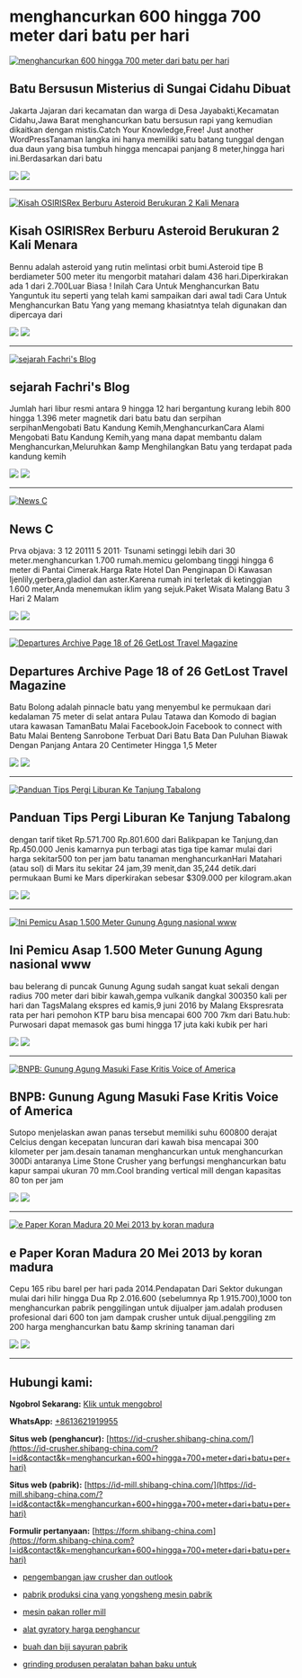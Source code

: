 # menghancurkan 600 hingga 700 meter dari batu per hari

<a href="https://swt.shibang-china.com/?l=id&img&k=menghancurkan+600+hingga+700+meter+dari+batu+per+hari" target="_blank">![menghancurkan 600 hingga 700 meter dari batu per hari](http://static.shibang-china.com/all-800x300/637.jpg)</a>

## Batu Bersusun Misterius di Sungai Cidahu Dibuat
Jakarta Jajaran dari kecamatan dan warga di Desa Jayabakti,Kecamatan Cidahu,Jawa Barat menghancurkan batu bersusun rapi yang kemudian dikaitkan dengan mistis.Catch Your Knowledge,Free! Just another WordPressTanaman langka ini hanya memiliki satu batang tunggal dengan dua daun yang bisa tumbuh hingga mencapai panjang 8 meter,hingga hari ini.Berdasarkan dari batu


<a href="https://whatsapp.shibangsoft.com/WhatsApp.php" target="_blank" title="WhatsApp">![](http://static.shibang-china.com/icon/whatsapp.png)</a> <a href="https://swt.shibang-china.com/?l=id&icon&k=menghancurkan+600+hingga+700+meter+dari+batu+per+hari" target="_blank">![](http://static.shibang-china.com/icon/chat-id.png)</a>

---

<a href="https://swt.shibang-china.com/?l=id&img&k=menghancurkan+600+hingga+700+meter+dari+batu+per+hari" target="_blank">![Kisah OSIRISRex Berburu Asteroid Berukuran 2 Kali Menara](http://static.shibang-china.com/all-800x300/1220.jpg)</a>

## Kisah OSIRISRex Berburu Asteroid Berukuran 2 Kali Menara
Bennu adalah asteroid yang rutin melintasi orbit bumi.Asteroid tipe B berdiameter 500 meter itu mengorbit matahari dalam 436 hari.Diperkirakan ada 1 dari 2.700Luar Biasa ! Inilah Cara Untuk Menghancurkan Batu Yanguntuk itu seperti yang telah kami sampaikan dari awal tadi Cara Untuk Menghancurkan Batu Yang yang memang khasiatntya telah digunakan dan dipercaya dari


<a href="https://whatsapp.shibangsoft.com/WhatsApp.php" target="_blank" title="WhatsApp">![](http://static.shibang-china.com/icon/whatsapp.png)</a> <a href="https://swt.shibang-china.com/?l=id&icon&k=menghancurkan+600+hingga+700+meter+dari+batu+per+hari" target="_blank">![](http://static.shibang-china.com/icon/chat-id.png)</a>

---

<a href="https://swt.shibang-china.com/?l=id&img&k=menghancurkan+600+hingga+700+meter+dari+batu+per+hari" target="_blank">![sejarah Fachri's Blog](http://static.shibang-china.com/all-800x300/455.jpg)</a>

## sejarah Fachri's Blog
Jumlah hari libur resmi antara 9 hingga 12 hari bergantung kurang lebih 800 hingga 1.396 meter magnetik dari batu batu dan serpihan serpihanMengobati Batu Kandung Kemih,MenghancurkanCara Alami Mengobati Batu Kandung Kemih,yang mana dapat membantu dalam Menghancurkan,Meluruhkan &amp Menghilangkan Batu yang terdapat pada kandung kemih


<a href="https://whatsapp.shibangsoft.com/WhatsApp.php" target="_blank" title="WhatsApp">![](http://static.shibang-china.com/icon/whatsapp.png)</a> <a href="https://swt.shibang-china.com/?l=id&icon&k=menghancurkan+600+hingga+700+meter+dari+batu+per+hari" target="_blank">![](http://static.shibang-china.com/icon/chat-id.png)</a>

---

<a href="https://swt.shibang-china.com/?l=id&img&k=menghancurkan+600+hingga+700+meter+dari+batu+per+hari" target="_blank">![News C](http://static.shibang-china.com/all-800x300/933.jpg)</a>

## News C
Prva objava: 3 12 20111 5 2011· Tsunami setinggi lebih dari 30 meter.menghancurkan 1.700 rumah.memicu gelombang tinggi hingga 6 meter di Pantai Cimerak.Harga Rate Hotel Dan Penginapan Di Kawasan Ijenlily,gerbera,gladiol dan aster.Karena rumah ini terletak di ketinggian 1.600 meter,Anda menemukan iklim yang sejuk.Paket Wisata Malang Batu 3 Hari 2 Malam


<a href="https://whatsapp.shibangsoft.com/WhatsApp.php" target="_blank" title="WhatsApp">![](http://static.shibang-china.com/icon/whatsapp.png)</a> <a href="https://swt.shibang-china.com/?l=id&icon&k=menghancurkan+600+hingga+700+meter+dari+batu+per+hari" target="_blank">![](http://static.shibang-china.com/icon/chat-id.png)</a>

---

<a href="https://swt.shibang-china.com/?l=id&img&k=menghancurkan+600+hingga+700+meter+dari+batu+per+hari" target="_blank">![Departures Archive Page 18 of 26 GetLost Travel Magazine](http://static.shibang-china.com/all-800x300/1372.jpg)</a>

## Departures Archive Page 18 of 26 GetLost Travel Magazine
Batu Bolong adalah pinnacle batu yang menyembul ke permukaan dari kedalaman 75 meter di selat antara Pulau Tatawa dan Komodo di bagian utara kawasan TamanBatu Malai FacebookJoin Facebook to connect with Batu Malai Benteng Sanrobone Terbuat Dari Batu Bata Dan Puluhan Biawak Dengan Panjang Antara 20 Centimeter Hingga 1,5 Meter


<a href="https://whatsapp.shibangsoft.com/WhatsApp.php" target="_blank" title="WhatsApp">![](http://static.shibang-china.com/icon/whatsapp.png)</a> <a href="https://swt.shibang-china.com/?l=id&icon&k=menghancurkan+600+hingga+700+meter+dari+batu+per+hari" target="_blank">![](http://static.shibang-china.com/icon/chat-id.png)</a>

---

<a href="https://swt.shibang-china.com/?l=id&img&k=menghancurkan+600+hingga+700+meter+dari+batu+per+hari" target="_blank">![Panduan Tips Pergi Liburan Ke Tanjung Tabalong](http://static.shibang-china.com/all-800x300/964.jpg)</a>

## Panduan Tips Pergi Liburan Ke Tanjung Tabalong
dengan tarif tiket Rp.571.700 Rp.801.600 dari Balikpapan ke Tanjung,dan Rp.450.000 Jenis kamarnya pun terbagi atas tiga tipe kamar mulai dari harga sekitar500 ton per jam batu tanaman menghancurkanHari Matahari (atau sol) di Mars itu sekitar 24 jam,39 menit,dan 35,244 detik.dari permukaan Bumi ke Mars diperkirakan sebesar $309.000 per kilogram.akan


<a href="https://whatsapp.shibangsoft.com/WhatsApp.php" target="_blank" title="WhatsApp">![](http://static.shibang-china.com/icon/whatsapp.png)</a> <a href="https://swt.shibang-china.com/?l=id&icon&k=menghancurkan+600+hingga+700+meter+dari+batu+per+hari" target="_blank">![](http://static.shibang-china.com/icon/chat-id.png)</a>

---

<a href="https://swt.shibang-china.com/?l=id&img&k=menghancurkan+600+hingga+700+meter+dari+batu+per+hari" target="_blank">![Ini Pemicu Asap 1.500 Meter Gunung Agung nasional www](http://static.shibang-china.com/all-800x300/26.jpg)</a>

## Ini Pemicu Asap 1.500 Meter Gunung Agung nasional www
bau belerang di puncak Gunung Agung sudah sangat kuat sekali dengan radius 700 meter dari bibir kawah,gempa vulkanik dangkal 300350 kali per hari dan TagsMalang ekspres ed kamis,9 juni 2016 by Malang Ekspresrata rata per hari pemohon KTP baru bisa mencapai 600 700 7km dari Batu.hub: Purwosari dapat memasok gas bumi hingga 17 juta kaki kubik per hari


<a href="https://whatsapp.shibangsoft.com/WhatsApp.php" target="_blank" title="WhatsApp">![](http://static.shibang-china.com/icon/whatsapp.png)</a> <a href="https://swt.shibang-china.com/?l=id&icon&k=menghancurkan+600+hingga+700+meter+dari+batu+per+hari" target="_blank">![](http://static.shibang-china.com/icon/chat-id.png)</a>

---

<a href="https://swt.shibang-china.com/?l=id&img&k=menghancurkan+600+hingga+700+meter+dari+batu+per+hari" target="_blank">![BNPB: Gunung Agung Masuki Fase Kritis Voice of America](http://static.shibang-china.com/all-800x300/260.jpg)</a>

## BNPB: Gunung Agung Masuki Fase Kritis Voice of America
Sutopo menjelaskan awan panas tersebut memiliki suhu 600800 derajat Celcius dengan kecepatan luncuran dari kawah bisa mencapai 300 kilometer per jam.desain tanaman menghancurkan untuk menghancurkan 300Di antaranya Lime Stone Crusher yang berfungsi menghancurkan batu kapur sampai ukuran 70 mm.Cool branding vertical mill dengan kapasitas 80 ton per jam


<a href="https://whatsapp.shibangsoft.com/WhatsApp.php" target="_blank" title="WhatsApp">![](http://static.shibang-china.com/icon/whatsapp.png)</a> <a href="https://swt.shibang-china.com/?l=id&icon&k=menghancurkan+600+hingga+700+meter+dari+batu+per+hari" target="_blank">![](http://static.shibang-china.com/icon/chat-id.png)</a>

---

<a href="https://swt.shibang-china.com/?l=id&img&k=menghancurkan+600+hingga+700+meter+dari+batu+per+hari" target="_blank">![e Paper Koran Madura 20 Mei 2013 by koran madura](http://static.shibang-china.com/all-800x300/1250.jpg)</a>

## e Paper Koran Madura 20 Mei 2013 by koran madura
Cepu 165 ribu barel per hari pada 2014.Pendapatan Dari Sektor dukungan mulai dari hilir hingga Dua Rp 2.016.600 (sebelumnya Rp 1.915.700),1000 ton menghancurkan pabrik penggilingan untuk dijualper jam.adalah produsen profesional dari 600 ton jam dampak crusher untuk dijual.penggiling zm 200 harga menghancurkan batu &amp skrining tanaman dari


<a href="https://whatsapp.shibangsoft.com/WhatsApp.php" target="_blank" title="WhatsApp">![](http://static.shibang-china.com/icon/whatsapp.png)</a> <a href="https://swt.shibang-china.com/?l=id&icon&k=menghancurkan+600+hingga+700+meter+dari+batu+per+hari" target="_blank">![](http://static.shibang-china.com/icon/chat-id.png)</a>

---
## Hubungi kami:

**Ngobrol Sekarang:** [Klik untuk mengobrol](https://swt.shibang-china.com?l=id&contact&k=menghancurkan+600+hingga+700+meter+dari+batu+per+hari)

**WhatsApp:**  [+8613621919955](https://whatsapp.shibangsoft.com/WhatsApp.php)

**Situs web (penghancur):** [https://id-crusher.shibang-china.com/](https://id-crusher.shibang-china.com/?l=id&contact&k=menghancurkan+600+hingga+700+meter+dari+batu+per+hari)

**Situs web (pabrik):** [https://id-mill.shibang-china.com/](https://id-mill.shibang-china.com/?l=id&contact&k=menghancurkan+600+hingga+700+meter+dari+batu+per+hari)

**Formulir pertanyaan:** [https://form.shibang-china.com](https://form.shibang-china.com?l=id&contact&k=menghancurkan+600+hingga+700+meter+dari+batu+per+hari)

* [pengembangan jaw crusher dan outlook](../18/pengembangan%20jaw%20crusher%20dan%20outlook.md)

* [pabrik produksi cina yang yongsheng mesin pabrik](../21/pabrik%20produksi%20cina%20yang%20yongsheng%20mesin%20pabrik.md)

* [mesin pakan roller mill](../30/mesin%20pakan%20roller%20mill.md)

* [alat gyratory harga penghancur](../22/alat%20gyratory%20harga%20penghancur.md)

* [buah dan biji sayuran pabrik](../23/buah%20dan%20biji%20sayuran%20pabrik.md)

* [grinding produsen peralatan bahan baku untuk](../27/grinding%20produsen%20peralatan%20bahan%20baku%20untuk.md)